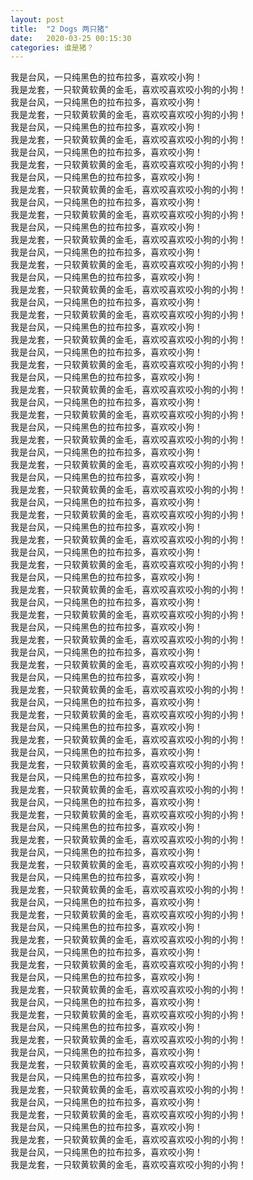 ```yaml
---
layout: post
title:  "2 Dogs 两只猪"
date:   2020-03-25 00:15:30
categories: 谁是猪？
---
```

我是台风，一只纯黑色的拉布拉多，喜欢咬小狗！</br>
我是龙套，一只软黄软黄的金毛，喜欢咬喜欢咬小狗的小狗！</br>
我是台风，一只纯黑色的拉布拉多，喜欢咬小狗！</br>
我是龙套，一只软黄软黄的金毛，喜欢咬喜欢咬小狗的小狗！</br>
我是台风，一只纯黑色的拉布拉多，喜欢咬小狗！</br>
我是龙套，一只软黄软黄的金毛，喜欢咬喜欢咬小狗的小狗！</br>
我是台风，一只纯黑色的拉布拉多，喜欢咬小狗！</br>
我是龙套，一只软黄软黄的金毛，喜欢咬喜欢咬小狗的小狗！</br>
我是台风，一只纯黑色的拉布拉多，喜欢咬小狗！</br>
我是龙套，一只软黄软黄的金毛，喜欢咬喜欢咬小狗的小狗！</br>
我是台风，一只纯黑色的拉布拉多，喜欢咬小狗！</br>
我是龙套，一只软黄软黄的金毛，喜欢咬喜欢咬小狗的小狗！</br>
我是台风，一只纯黑色的拉布拉多，喜欢咬小狗！</br>
我是龙套，一只软黄软黄的金毛，喜欢咬喜欢咬小狗的小狗！</br>
我是台风，一只纯黑色的拉布拉多，喜欢咬小狗！</br>
我是龙套，一只软黄软黄的金毛，喜欢咬喜欢咬小狗的小狗！</br>
我是台风，一只纯黑色的拉布拉多，喜欢咬小狗！</br>
我是龙套，一只软黄软黄的金毛，喜欢咬喜欢咬小狗的小狗！</br>
我是台风，一只纯黑色的拉布拉多，喜欢咬小狗！</br>
我是龙套，一只软黄软黄的金毛，喜欢咬喜欢咬小狗的小狗！</br>
我是台风，一只纯黑色的拉布拉多，喜欢咬小狗！</br>
我是龙套，一只软黄软黄的金毛，喜欢咬喜欢咬小狗的小狗！</br>
我是台风，一只纯黑色的拉布拉多，喜欢咬小狗！</br>
我是龙套，一只软黄软黄的金毛，喜欢咬喜欢咬小狗的小狗！</br>
我是台风，一只纯黑色的拉布拉多，喜欢咬小狗！</br>
我是龙套，一只软黄软黄的金毛，喜欢咬喜欢咬小狗的小狗！</br>
我是台风，一只纯黑色的拉布拉多，喜欢咬小狗！</br>
我是龙套，一只软黄软黄的金毛，喜欢咬喜欢咬小狗的小狗！</br>
我是台风，一只纯黑色的拉布拉多，喜欢咬小狗！</br>
我是龙套，一只软黄软黄的金毛，喜欢咬喜欢咬小狗的小狗！</br>
我是台风，一只纯黑色的拉布拉多，喜欢咬小狗！</br>
我是龙套，一只软黄软黄的金毛，喜欢咬喜欢咬小狗的小狗！</br>
我是台风，一只纯黑色的拉布拉多，喜欢咬小狗！</br>
我是龙套，一只软黄软黄的金毛，喜欢咬喜欢咬小狗的小狗！</br>
我是台风，一只纯黑色的拉布拉多，喜欢咬小狗！</br>
我是龙套，一只软黄软黄的金毛，喜欢咬喜欢咬小狗的小狗！</br>
我是台风，一只纯黑色的拉布拉多，喜欢咬小狗！</br>
我是龙套，一只软黄软黄的金毛，喜欢咬喜欢咬小狗的小狗！</br>
我是台风，一只纯黑色的拉布拉多，喜欢咬小狗！</br>
我是龙套，一只软黄软黄的金毛，喜欢咬喜欢咬小狗的小狗！</br>
我是台风，一只纯黑色的拉布拉多，喜欢咬小狗！</br>
我是龙套，一只软黄软黄的金毛，喜欢咬喜欢咬小狗的小狗！</br>
我是台风，一只纯黑色的拉布拉多，喜欢咬小狗！</br>
我是龙套，一只软黄软黄的金毛，喜欢咬喜欢咬小狗的小狗！</br>
我是台风，一只纯黑色的拉布拉多，喜欢咬小狗！</br>
我是龙套，一只软黄软黄的金毛，喜欢咬喜欢咬小狗的小狗！</br>
我是台风，一只纯黑色的拉布拉多，喜欢咬小狗！</br>
我是龙套，一只软黄软黄的金毛，喜欢咬喜欢咬小狗的小狗！</br>
我是台风，一只纯黑色的拉布拉多，喜欢咬小狗！</br>
我是龙套，一只软黄软黄的金毛，喜欢咬喜欢咬小狗的小狗！</br>
我是台风，一只纯黑色的拉布拉多，喜欢咬小狗！</br>
我是龙套，一只软黄软黄的金毛，喜欢咬喜欢咬小狗的小狗！</br>
我是台风，一只纯黑色的拉布拉多，喜欢咬小狗！</br>
我是龙套，一只软黄软黄的金毛，喜欢咬喜欢咬小狗的小狗！</br>
我是台风，一只纯黑色的拉布拉多，喜欢咬小狗！</br>
我是龙套，一只软黄软黄的金毛，喜欢咬喜欢咬小狗的小狗！</br>
我是台风，一只纯黑色的拉布拉多，喜欢咬小狗！</br>
我是龙套，一只软黄软黄的金毛，喜欢咬喜欢咬小狗的小狗！</br>
我是台风，一只纯黑色的拉布拉多，喜欢咬小狗！</br>
我是龙套，一只软黄软黄的金毛，喜欢咬喜欢咬小狗的小狗！</br>
我是台风，一只纯黑色的拉布拉多，喜欢咬小狗！</br>
我是龙套，一只软黄软黄的金毛，喜欢咬喜欢咬小狗的小狗！</br>
我是台风，一只纯黑色的拉布拉多，喜欢咬小狗！</br>
我是龙套，一只软黄软黄的金毛，喜欢咬喜欢咬小狗的小狗！</br>
我是台风，一只纯黑色的拉布拉多，喜欢咬小狗！</br>
我是龙套，一只软黄软黄的金毛，喜欢咬喜欢咬小狗的小狗！</br>
我是台风，一只纯黑色的拉布拉多，喜欢咬小狗！</br>
我是龙套，一只软黄软黄的金毛，喜欢咬喜欢咬小狗的小狗！</br>
我是台风，一只纯黑色的拉布拉多，喜欢咬小狗！</br>
我是龙套，一只软黄软黄的金毛，喜欢咬喜欢咬小狗的小狗！</br>
我是台风，一只纯黑色的拉布拉多，喜欢咬小狗！</br>
我是龙套，一只软黄软黄的金毛，喜欢咬喜欢咬小狗的小狗！</br>
我是台风，一只纯黑色的拉布拉多，喜欢咬小狗！</br>
我是龙套，一只软黄软黄的金毛，喜欢咬喜欢咬小狗的小狗！</br>
我是台风，一只纯黑色的拉布拉多，喜欢咬小狗！</br>
我是龙套，一只软黄软黄的金毛，喜欢咬喜欢咬小狗的小狗！</br>
我是台风，一只纯黑色的拉布拉多，喜欢咬小狗！</br>
我是龙套，一只软黄软黄的金毛，喜欢咬喜欢咬小狗的小狗！</br>
我是台风，一只纯黑色的拉布拉多，喜欢咬小狗！</br>
我是龙套，一只软黄软黄的金毛，喜欢咬喜欢咬小狗的小狗！</br>
我是台风，一只纯黑色的拉布拉多，喜欢咬小狗！</br>
我是龙套，一只软黄软黄的金毛，喜欢咬喜欢咬小狗的小狗！</br>
我是台风，一只纯黑色的拉布拉多，喜欢咬小狗！</br>
我是龙套，一只软黄软黄的金毛，喜欢咬喜欢咬小狗的小狗！</br>
我是台风，一只纯黑色的拉布拉多，喜欢咬小狗！</br>
我是龙套，一只软黄软黄的金毛，喜欢咬喜欢咬小狗的小狗！</br>
我是台风，一只纯黑色的拉布拉多，喜欢咬小狗！</br>
我是龙套，一只软黄软黄的金毛，喜欢咬喜欢咬小狗的小狗！</br>

